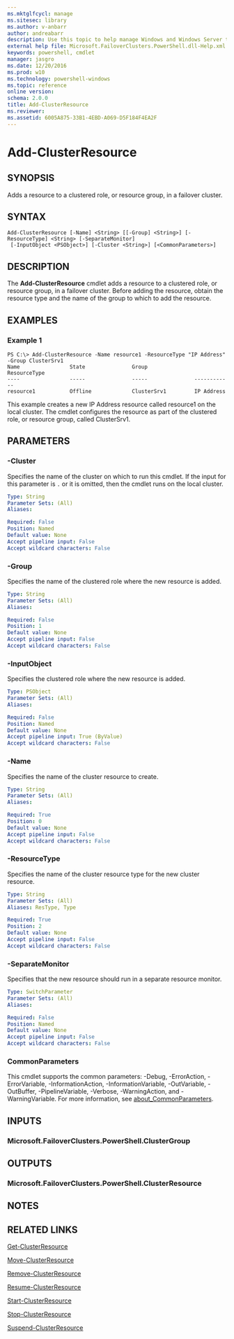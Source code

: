 ```yaml
---
ms.mktglfcycl: manage
ms.sitesec: library
ms.author: v-anbarr
author: andreabarr
description: Use this topic to help manage Windows and Windows Server technologies with Windows PowerShell.
external help file: Microsoft.FailoverClusters.PowerShell.dll-Help.xml
keywords: powershell, cmdlet
manager: jasgro
ms.date: 12/20/2016
ms.prod: w10
ms.technology: powershell-windows
ms.topic: reference
online version: 
schema: 2.0.0
title: Add-ClusterResource
ms.reviewer:
ms.assetid: 6005A875-33B1-4EBD-A069-D5F184F4EA2F
---
```


# Add-ClusterResource

## SYNOPSIS
Adds a resource to a clustered role, or resource group, in a failover cluster.

## SYNTAX

```
Add-ClusterResource [-Name] <String> [[-Group] <String>] [-ResourceType] <String> [-SeparateMonitor]
 [-InputObject <PSObject>] [-Cluster <String>] [<CommonParameters>]
```

## DESCRIPTION
The **Add-ClusterResource** cmdlet adds a resource to a clustered role, or resource group, in a failover cluster.
Before adding the resource, obtain the resource type and the name of the group to which to add the resource.

## EXAMPLES

### Example 1
```
PS C:\> Add-ClusterResource -Name resource1 -ResourceType "IP Address" -Group ClusterSrv1
Name                State               Group               ResourceType 
----                -----               -----               ------------        
resource1           Offline             ClusterSrv1         IP Address
```

This example creates a new IP Address resource called resource1 on the local cluster.
The cmdlet configures the resource as part of the clustered role, or resource group, called ClusterSrv1.

## PARAMETERS

### -Cluster
Specifies the name of the cluster on which to run this cmdlet.
If the input for this parameter is `.` or it is omitted, then the cmdlet runs on the local cluster.

```yaml
Type: String
Parameter Sets: (All)
Aliases: 

Required: False
Position: Named
Default value: None
Accept pipeline input: False
Accept wildcard characters: False
```

### -Group
Specifies the name of the clustered role where the new resource is added.

```yaml
Type: String
Parameter Sets: (All)
Aliases: 

Required: False
Position: 1
Default value: None
Accept pipeline input: False
Accept wildcard characters: False
```

### -InputObject
Specifies the clustered role where the new resource is added.

```yaml
Type: PSObject
Parameter Sets: (All)
Aliases: 

Required: False
Position: Named
Default value: None
Accept pipeline input: True (ByValue)
Accept wildcard characters: False
```

### -Name
Specifies the name of the cluster resource to create.

```yaml
Type: String
Parameter Sets: (All)
Aliases: 

Required: True
Position: 0
Default value: None
Accept pipeline input: False
Accept wildcard characters: False
```

### -ResourceType
Specifies the name of the cluster resource type for the new cluster resource.

```yaml
Type: String
Parameter Sets: (All)
Aliases: ResType, Type

Required: True
Position: 2
Default value: None
Accept pipeline input: False
Accept wildcard characters: False
```

### -SeparateMonitor
Specifies that the new resource should run in a separate resource monitor.

```yaml
Type: SwitchParameter
Parameter Sets: (All)
Aliases: 

Required: False
Position: Named
Default value: None
Accept pipeline input: False
Accept wildcard characters: False
```

### CommonParameters
This cmdlet supports the common parameters: -Debug, -ErrorAction, -ErrorVariable, -InformationAction, -InformationVariable, -OutVariable, -OutBuffer, -PipelineVariable, -Verbose, -WarningAction, and -WarningVariable. For more information, see [about_CommonParameters](http://go.microsoft.com/fwlink/?LinkID=113216).

## INPUTS

### Microsoft.FailoverClusters.PowerShell.ClusterGroup

## OUTPUTS

### Microsoft.FailoverClusters.PowerShell.ClusterResource

## NOTES

## RELATED LINKS

[Get-ClusterResource](./Get-ClusterResource.md)

[Move-ClusterResource](./Move-ClusterResource.md)

[Remove-ClusterResource](./Remove-ClusterResource.md)

[Resume-ClusterResource](./Resume-ClusterResource.md)

[Start-ClusterResource](./Start-ClusterResource.md)

[Stop-ClusterResource](./Stop-ClusterResource.md)

[Suspend-ClusterResource](./Suspend-ClusterResource.md)

